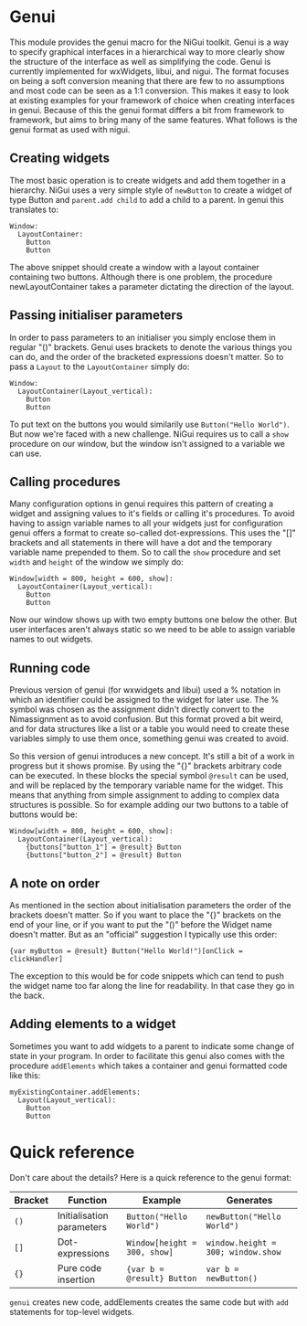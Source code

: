 # Genui
This module provides the genui macro for the NiGui toolkit. Genui is a way to specify graphical interfaces in a hierarchical way to more clearly show the structure of the interface as well as simplifying the code. Genui is currently implemented for wxWidgets, libui, and nigui. The format focuses on being a soft conversion meaning that there are few to no assumptions and most code can be seen as a 1:1 conversion. This makes it easy to look at existing examples for your framework of choice when creating interfaces in genui. Because of this the genui format differs a bit from framework to framework, but aims to bring many of the same features. What follows is the genui format as used with nigui.

## Creating widgets
The most basic operation is to create widgets and add them together in a hierarchy. NiGui uses a very simple style of `newButton` to create a widget of type Button and `parent.add child` to add a child to a parent. In genui this translates to:

```
Window:
  LayoutContainer:
    Button
    Button
```

The above snippet should create a window with a layout container containing two buttons. Although there is one problem, the procedure newLayoutContainer takes a parameter dictating the direction of the layout.

## Passing initialiser parameters
In order to pass parameters to an initialiser you simply enclose them in regular "()" brackets. Genui uses brackets to denote the various things you can do, and the order of the bracketed expressions doesn't matter. So to pass a `Layout` to the `LayoutContainer` simply do:

```
Window:
  LayoutContainer(Layout_vertical):
    Button
    Button
```

To put text on the buttons you would similarily use `Button("Hello World")`. But now we're faced with a new challenge. NiGui requires us to call a `show` procedure on our window, but the window isn't assigned to a variable we can use.

## Calling procedures
Many configuration options in genui requires this pattern of creating a widget and assigning values to it's fields or calling it's procedures. To avoid having to assign variable names to all your widgets just for configuration genui offers a format to create so-called dot-expressions. This uses the "[]" brackets and all statements in there will have a dot and the temporary variable name prepended to them. So to call the `show` procedure and set `width` and `height` of the window we simply do:

```
Window[width = 800, height = 600, show]:
  LayoutContainer(Layout_vertical):
    Button
    Button
```

Now our window shows up with two empty buttons one below the other. But user interfaces aren't always static so we need to be able to assign variable names to out widgets.

## Running code
Previous version of genui (for wxwidgets and libui) used a % notation in which an identifier could be assigned to the widget for later use. The % symbol was chosen as the assignment didn't directly convert to the Nimassignment as to avoid confusion. But this format proved a bit weird, and for data structures like a list or a table you would need to create these variables simply to use them once, something genui was created to avoid.

So this version of genui introduces a new concept. It's still a bit of a work in progress but it shows promise. By using the "{}" brackets arbitrary code can be executed. In these blocks the special symbol `@result` can be used, and will be replaced by the temporary variable name for the widget. This means that anything from simple assignment to adding to complex data structures is possible. So for example adding our two buttons to a table of buttons would be:

```
Window[width = 800, height = 600, show]:
  LayoutContainer(Layout_vertical):
    {buttons["button_1"] = @result} Button
    {buttons["button_2"] = @result} Button
``` 

## A note on order
As mentioned in the section about initialisation parameters the order of the brackets doesn't matter. So if you want to place the "{}" brackets on the end of your line, or if you want to put the "()" before the Widget name doesn't matter. But as an "official" suggestion I typically use this order:

```
{var myButton = @result} Button("Hello World!")[onClick = clickHandler]
```

The exception to this would be for code snippets which can tend to push the widget name too far along the line for readability. In that case they go in the back.

## Adding elements to a widget
Sometimes you want to add widgets to a parent to indicate some change of state in your program. In order to facilitate this genui also comes with the procedure `addElements` which takes a container and genui formatted code like this:

```
myExistingContainer.addElements:
  Layout(Layout_vertical):
    Button
    Button
```

# Quick reference
Don't care about the details? Here is a quick reference to the genui format:

| Bracket | Function                  | Example                      | Generates                          |
|---------|---------------------------|------------------------------|------------------------------------|
| `()`    | Initialisation parameters | `Button("Hello World")`      | `newButton("Hello World")`         |
| `[]`    | Dot-expressions           | `Window[height = 300, show]` | `window.height = 300; window.show` |
| `{}`    | Pure code insertion       | `{var b = @result} Button`   | `var b = newButton()`              |

`genui` creates new code, addElements creates the same code but with `add` statements for top-level widgets.

